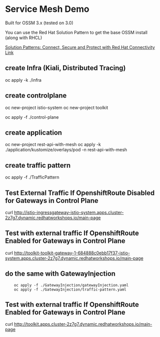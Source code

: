 # Service Mesh Demo

Built for OSSM 3.x (tested on 3.0)

You can use the Red Hat Solution Pattern to get the base OSSM install (along with RHCL)

[Solution Patterns: Connect, Secure and Protect with Red Hat Connectivity Link](https://www.solutionpatterns.io/soln-pattern-connectivity-link/solution-patter)

## create Infra (Kiali, Distributed Tracing)
oc apply -k ./infra

## create controlplane
oc new-project istio-system
oc new-project toolkit

oc apply -f ./control-plane

## create application
oc new-project rest-api-with-mesh
oc apply -k ./application/kustomize/overlays/pod -n rest-api-with-mesh

## create traffic pattern
oc apply -f ./TrafficPattern

## Test External Traffic If OpenshiftRoute Disabled for Gateways in Control Plane
curl http://istio-ingressgateway-istio-system.apps.cluster-2z7g7.dynamic.redhatworkshops.io/main-page

## Test with external traffic If OpenshiftRoute Enabled for Gateways in Control Plane
curl http://toolkit-toolkit-gateway-1-684888c0ebb17f37-istio-system.apps.cluster-2z7g7.dynamic.redhatworkshops.io/main-page

## do the same with GatewayInjection
``` 
    oc apply -f ./GatewayInjection/gatewayInjection.yaml
    oc apply -f ./GatewayInjection/traffic-pattern.yaml
```    

## Test with external traffic If OpenshiftRoute Enabled for Gateways in Control Plane
curl http://toolkit.apps.cluster-2z7g7.dynamic.redhatworkshops.io/main-page